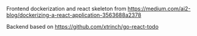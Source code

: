 Frontend dockerization and react skeleton from https://medium.com/ai2-blog/dockerizing-a-react-application-3563688a2378

Backend based on https://github.com/xtrinch/go-react-todo
